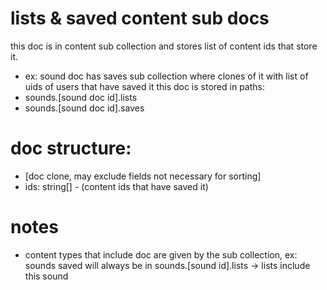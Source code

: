 # lists & saved content sub docs
this doc is in content sub collection and stores list of content ids that store it.
- ex: sound doc has saves sub collection where clones of it with list of uids of users that have saved it
this doc is stored in paths:
- sounds.[sound doc id].lists
- sounds.[sound doc id].saves

# doc structure:
- [doc clone, may exclude fields not necessary for sorting]
- ids: string[] - (content ids that have saved it)

# notes
- content types that include doc are given by the sub collection, ex: sounds saved will always be in sounds.[sound id].lists -> lists include this sound